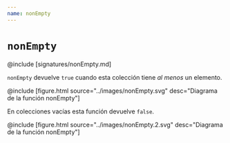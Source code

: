```yaml
---
name: nonEmpty
---
```


# `nonEmpty`

@include [signatures/nonEmpty.md]

`nonEmpty` devuelve `true` cuando esta colección tiene _al menos_ un elemento.

@include [figure.html source="../images/nonEmpty.svg" desc="Diagrama de la función nonEmpty"]

En colecciones vacías esta función devuelve `false`.

@include [figure.html source="../images/nonEmpty.2.svg" desc="Diagrama de la función nonEmpty"]
